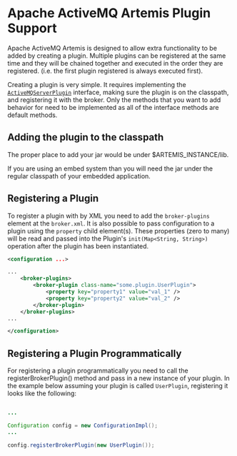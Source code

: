 # Apache ActiveMQ Artemis Plugin Support

Apache ActiveMQ Artemis is designed to allow extra functionality to be added by
creating a plugin. Multiple plugins can be registered at the same time and they will be chained
together and executed in the order they are registered.  (i.e. the first plugin registered 
is always executed first).

Creating a plugin is very simple. It requires implementing the [`ActiveMQServerPlugin`](https://github.com/apache/activemq-artemis/blob/master/artemis-server/src/main/java/org/apache/activemq/artemis/core/server/plugin/ActiveMQServerPlugin.java)
interface, making sure the plugin is on the classpath, and registering it with the broker.  Only the methods that you want to add behavior for need to be implemented as all of the interface methods are default methods.

## Adding the plugin to the classpath

The proper place to add your jar would be under $ARTEMIS_INSTANCE/lib.

If you are using an embed system than you will need the jar under the regular classpath of your embedded application.

## Registering a Plugin

To register a plugin with by XML you need to add the `broker-plugins` element at the `broker.xml`. It is also possible
to pass configuration to a plugin using the `property` child element(s). These properties (zero to many)
will be read and passed into the Plugin's `init(Map<String, String>)` operation after the plugin
has been instantiated.

```xml
<configuration ...>

...
    <broker-plugins>
        <broker-plugin class-name="some.plugin.UserPlugin">
            <property key="property1" value="val_1" />
            <property key="property2" value="val_2" />
        </broker-plugin>
    </broker-plugins>
...

</configuration>
```

## Registering a Plugin Programmatically

For registering a plugin programmatically you need to call the
registerBrokerPlugin() method and pass in a new instance of your plugin.  In the example below
assuming your plugin is called `UserPlugin`, registering it looks like the following:


``` java

...

Configuration config = new ConfigurationImpl();
...

config.registerBrokerPlugin(new UserPlugin());
```



